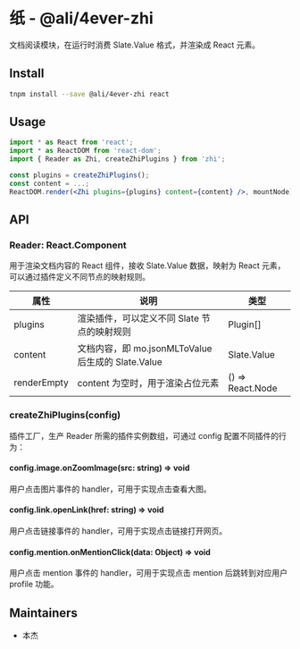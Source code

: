 # 纸 - @ali/4ever-zhi

文档阅读模块，在运行时消费 Slate.Value 格式，并渲染成 React 元素。



## Install

```bash
tnpm install --save @ali/4ever-zhi react
```



## Usage

```jsx
import * as React from 'react';
import * as ReactDOM from 'react-dom';
import { Reader as Zhi, createZhiPlugins } from 'zhi';

const plugins = createZhiPlugins();
const content = ...;
ReactDOM.render(<Zhi plugins={plugins} content={content} />, mountNode);
```



## API

### Reader: React.Component

用于渲染文档内容的 React 组件，接收 Slate.Value 数据，映射为 React 元素，可以通过插件定义不同节点的映射规则。

| 属性        | 说明                                                | 类型             |
| ----------- | --------------------------------------------------- | ---------------- |
| plugins     | 渲染插件，可以定义不同 Slate 节点的映射规则           | Plugin[]         |
| content     | 文档内容，即 mo.jsonMLToValue 后生成的 Slate.Value | Slate.Value              |
| renderEmpty | content 为空时，用于渲染占位元素                    | () => React.Node |



### createZhiPlugins(config)

插件工厂，生产 Reader 所需的插件实例数组，可通过 config 配置不同插件的行为：

#### config.image.onZoomImage(src: string) => void

用户点击图片事件的 handler，可用于实现点击查看大图。

#### config.link.openLink(href: string) => void

用户点击链接事件的 handler，可用于实现点击链接打开网页。

#### config.mention.onMentionClick(data: Object) => void

用户点击 mention 事件的 handler，可用于实现点击 mention 后跳转到对应用户 profile 功能。



## Maintainers

* 本杰